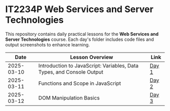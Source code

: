 # IT2234P Web Services and Server Technologies

This repository contains daily practical lessons for the **Web Services and Server Technologies** course. 
Each day's folder includes code files and output screenshots to enhance learning.


| Date       | Lesson Overview | Link |
|------------|---------------|------|
| 2025-03-10 | Introduction to JavaScript: Variables, Data Types, and Console Output | [Day 1](./2025-03-10/) |
| 2025-03-11 | Functions and Scope in JavaScript | [Day 2](./2025-03-11/) |
| 2025-03-12 | DOM Manipulation Basics | [Day 3](./2025-03-12/) |
